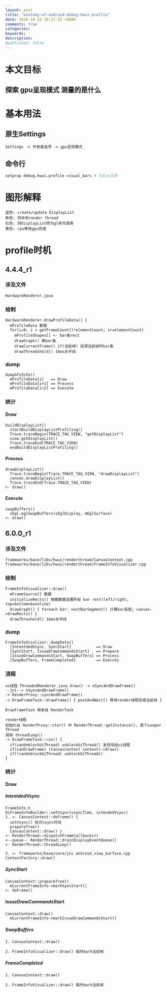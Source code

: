 ```yaml
---
layout: post
title: "anatomy-of-android-debug-hwui-profile"
date: 2016-10-18 20:21:32 +0800
comments: true
categories: 
keywords: 
description: 
#published: false
---
```


# 本文目标

## 探索 gpu呈现模式 测量的是什么

# 基本用法

## 原生Settings

```
Settings -> 开发者选项 -> gpu呈现模式
```

## 命令行

```bash
setprop debug.hwui.profile visual_bars # false关闭
```

# 图形解释

```
蓝色: create/update DisplayList
紫色: 同步到render thread
红色: 将DisplayList转为gl命令调用
黄色: cpu等待gpu完成
```

# profile时机

## 4.4.4_r1

### 涉及文件

```
HardwareRenderer.java
```

### 绘制

```
HardwareRenderer.drawProfileData() {
  mProfileData 数据
  for(i=0; i < getFrameCount()*elementCount; i+=elementCount)
    mProfileShapes[] <- bar条rect
    drawGraph() 画bar条
    drawCurrentFrame() if(当前帧) 加深当前帧的bar条
    drawThreadshold() 16ms水平线
```

### dump

```
dumpGfxInfo()
  mProfileData[i]   == Draw
  mProfileData[i+1] == Process
  mProfileData[i+2] == Execute
```

### 统计

#### Draw

```
buildDisplayList()
  startBuildDisplayListProfiling()
  Trace.traceBegin(TRACE_TAG_VIEW, "getDisplayList")
  view.getDisplayList()
  Trace.traceEnd(TRACE_TAG_VIEW)
  endBuildDisplayListProfiling()
```

#### Process

```
drawDisplayList()
  Trace.traceBegin(Trace.TRACE_TAG_VIEW, "drawDisplayList")
  canvas.drawDisplayList()
  Trace.traceEnd(Trace.TRACE_TAG_VIEW)
<- draw()
```

#### Execute

```
swapBuffers()
  sEgl.eglSwapBuffers(sEglDisplay, mEglSurface)
<- draw()
```

## 6.0.0_r1

### 涉及文件

```
frameworks/base/libs/hwui/renderthread/CanvasContext.cpp
frameworks/base/libs/hwui/renderthread/FrameInfoVisualizer.cpp
```

### 绘制

```
FrameInfoVisualizer::draw()
  mFrameSource[] 数据
  initializeRects() 根据数据设置所有 bar rect(left/right, top=bottom=baseline)
  drawGraph() { foreach bar: nextBarSegment() 计算bar高度; canvas->drawRects() }
  drawThreshold() 16ms水平线
```

### dump

```
FrameInfoVisulizer::dumpData()
  [IntentdedVsync, SyncStart]           == Draw
  [SyncStart, IssueDrawCommandsStart]   == Prepare
  [IssueDrawCommandsStart, SwapBuffers] == Process
  [SwapBuffers, FrameCompleted]         == Execute
```

### 流程

```
ui线程 ThreadedRenderer.java draw() -> nSyncAndDrawFrame()
--jni--> nSyncAndDrawFrame()
-> RenderProxy::syncAndDrawFrame()
-> DrawFrameTask::drawFrame() { postAndWait() 等待render线程完成当前帧 }

DrawFrameTask 继承自 RenderTask

render线程
初始化在 RenderProxy::ctor() 中 RenderThread::getInstance(), 是个Looper Thread
调用 threadLoop()
-> DrawFrameTask::run() {
  if(canUnblockUiThread) unblockUiThread() 发信号给ui线程
  if(canDrawFrame) (CanvasContext context)->draw()
  if(!canUnblockUiThread) unblockUiThread()
}
```

### 统计

#### Draw

##### IntentdedVsync

```
FrameInfo.h
UiFrameInfoBuilder::setVsync(vsyncTime, intendedVsync)
1. <- CanvasContext::doFrame() {
  setVsync() 标识vsync时间
  prepareTree()
  CanvasContext::draw() }
<- RenderThread::dispatchFrameCallbacks()
<--queue-- RenderThread::drainDisplayEventQueue()
<- RenderThread::threadLoop()

2. <- frameworks/base/core/jni android_view_Surface.cpp ContextFactory::draw()
```

##### SyncStart

```
CanvasContext::prepareTree()
  mCurrentFrameInfo->markSyncStart()
<- doFrame()
```

##### IssueDrawCommandsStart

```
CanvasContext::draw()
  mCurrentFrameInfo->markIssueDrawCommandsStart()
```

##### SwapBuffers

```
1. CanvasContext::draw()

2. FrameInfoVisualizer::draw() 临时mark当前帧
```

##### FrameCompleted

```
1. CanvasContext::draw()

2. FrameInfoVisualizer::draw() 临时mark当前帧
```